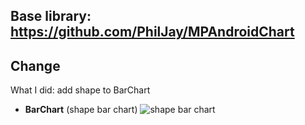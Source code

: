 Base library: https://github.com/PhilJay/MPAndroidChart
-----

Change
-----
What I did: add shape to BarChart

 - **BarChart** (shape bar chart)
![shape bar chart](https://raw.github.com/ggggxiaolong/MPAndroidChart/master/screenshots/shape_bar_chart.png)
